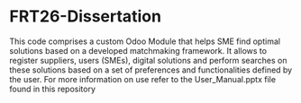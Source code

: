 # FRT26-Dissertation
This code comprises a custom Odoo Module that helps SME find optimal solutions based on a developed matchmaking framework.
It allows to register suppliers, users (SMEs), digital solutions and perform searches on these solutions based on a set of preferences and functionalities defined by the user.
For more information on use refer to the User_Manual.pptx file found in this repository
